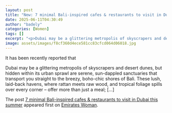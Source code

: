 ```yaml
---
layout: post
title: "New: 7 minimal Bali-inspired cafes & restaurants to visit in Dubai this summer"
date: 2025-06-11T04:30:49
author: "badely"
categories: [Women]
tags: []
excerpt: "<p>Dubai may be a glittering metropolis of skyscrapers and desert dunes, but hidden within its urban sprawl are serene, sun-dappled sanctuaries that t"
image: assets/images/f8cf360d4ece581cc83cfcd064d06018.jpg
---
```


It has been recently reported that <p>Dubai may be a glittering metropolis of skyscrapers and desert dunes, but hidden within its urban sprawl are serene, sun-dappled sanctuaries that transport you straight to the breezy, boho-chic shores of Bali. These lush, laid-back havens, where rattan meets raw wood, and tropical foliage spills over every corner &#8211; offer more than just a meal; [&#8230;]</p>
<p>The post <a href="https://emirateswoman.com/bali-inspired-cafes-dubai-summer/" rel="nofollow">7 minimal Bali-inspired cafes &#038; restaurants to visit in Dubai this summer</a> appeared first on <a href="https://emirateswoman.com" rel="nofollow">Emirates Woman</a>.</p>

